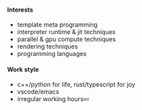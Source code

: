 #### Interests
* template meta programming
* interpreter runtime & jit techniques
* parallel & gpu compute techniques
* rendering techniques
* programming languages

#### Work style
* c++/python for life, rust/typescript for joy
* vscode/emacs
* irregular working hours💤
